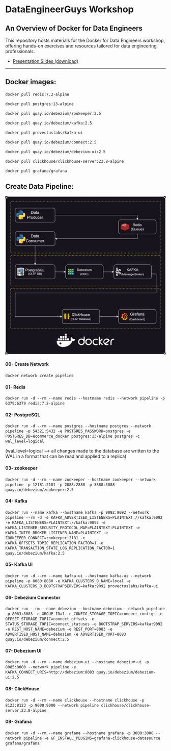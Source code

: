 # DataEngineerGuys Workshop
## An Overview of Docker for Data Engineers
This repository hosts materials for the Docker for Data Engineers workshop, offering hands-on exercises and resources tailored for data engineering professionals.

- [Presentation Slides (download)](https://github.com/behnamyazdan/DockerForDataEngineers/blob/main/materials/DockerWorkshop_Presentation.pdf) 

---
## Docker images:

```
docker pull redis:7.2-alpine
```
```
docker pull postgres:13-alpine
```
```
docker pull quay.io/debezium/zookeeper:2.5
```

```
docker pull quay.io/debezium/kafka:2.5
```

```
docker pull provectuslabs/kafka-ui
```

```
docker pull quay.io/debezium/connect:2.5
```

```
docker pull quay.io/debezium/debezium-ui:2.5
```
```
docker pull clickhouse/clickhouse-server:23.8-alpine
```

```
docker pull grafana/grafana
```

## Create Data Pipeline:


<img src="./materials/workshop_datapipeline.png">

#### 00- Create Network

```
docker network create pipeline
```


#### 01- Redis
```
docker run -d --rm --name redis --hostname redis --network pipeline -p 6379:6379 redis:7.2-alpine
```


#### 02- PostgreSQL

```
docker run -d --rm --name postgres --hostname postgres --network pipeline -p 54321:5432 -e POSTGRES_PASSWORD=postgres -e POSTGRES_DB=ecommerce_docker postgres:13-alpine postgres -c wal_level=logical
```

(wal_level=logical --> all changes made to the database are written to the WAL in a format that can be read and applied to a replica)

#### 03- zookeeper

```
docker run -d --rm --name zookeeper --hostname zookeeper --network pipeline -p 12181:2181 -p 2888:2888 -p 3888:3888 quay.io/debezium/zookeeper:2.5
```

#### 04- Kafka
```
docker run --name kafka --hostname kafka -p 9092:9092 --network pipeline --rm -d -e KAFKA_ADVERTISED_LISTENERS=PLAINTEXT://kafka:9092 -e KAFKA_LISTENERS=PLAINTEXT://kafka:9092 -e KAFKA_LISTENER_SECURITY_PROTOCOL_MAP=PLAINTEXT:PLAINTEXT -e KAFKA_INTER_BROKER_LISTENER_NAME=PLAINTEXT -e ZOOKEEPER_CONNECT=zookeeper:2181 -e KAFKA_OFFSETS_TOPIC_REPLICATION_FACTOR=1 -e KAFKA_TRANSACTION_STATE_LOG_REPLICATION_FACTOR=1 quay.io/debezium/kafka:2.5
```

#### 05- Kafka UI

```
docker run -d --rm --name kafka-ui --hostname kafka-ui --network pipeline -p 8080:8080 -e KAFKA_CLUSTERS_0_NAME=local -e KAFKA_CLUSTERS_0_BOOTSTRAPSERVERS=kafka:9092 provectuslabs/kafka-ui
```

#### 06- Debezium Connector

```
docker run --rm --name debezium --hostname debezium --network pipeline -p 8083:8083 -e GROUP_ID=1 -e CONFIG_STORAGE_TOPIC=connect_configs -e OFFSET_STORAGE_TOPIC=connect_offsets -e STATUS_STORAGE_TOPIC=connect_statuses -e BOOTSTRAP_SERVERS=kafka:9092 -e REST_HOST_NAME=debezium -e REST_PORT=8083 -e ADVERTISED_HOST_NAME=debezium -e ADVERTISED_PORT=8083 quay.io/debezium/connect:2.5
```

#### 07- Debezium UI
```
docker run -d --rm --name debezium-ui --hostname debezium-ui -p 8085:8080 --network pipeline -e KAFKA_CONNECT_URIS=http://debezium:8083 quay.io/debezium/debezium-ui:2.5
```

#### 08- ClickHouse
```
docker run -d --rm --name clickhouse --hostname clickhouse -p 8123:8123 -p 9000:9000 --network pipeline clickhouse/clickhouse-server:23.8-alpine
```

#### 09- Grafana
```
docker run -d --rm --name grafana --hostname grafana -p 3000:3000 --network pipeline -e GF_INSTALL_PLUGINS=grafana-clickhouse-datasource grafana/grafana
```
